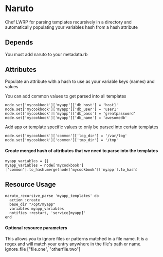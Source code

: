 # Naruto
Chef LWRP for parsing templates recursively in a directory and automatically populating your variables hash from a hash attribute

## Depends
You must add naruto to your metadata.rb

## Attributes
Populate an attribute with a hash to use as your variable keys (names) and values

You can add common values to get parsed into all templates

    node.set['mycookbook']['myapp']['db_host'] = 'host1'
    node.set['mycookbook']['myapp']['db_user'] = 'user1'
    node.set['mycookbook']['myapp']['db_pass'] = 'greatpassword'
    node.set['mycookbook']['myapp']['db_name'] = 'awesomedb'

Add app or template specific values to only be parsed into certain templates

    node.set['mycookbook']['common']['log_dir'] = '/var/log'
    node.set['mycookbook']['common']['tmp_dir'] = '/tmp'    

#### Create merged hash of attributes that we need to parse into the templates
    myapp_variables = {}
    myapp_variables = node['mycookbook']['common'].to_hash.merge(node['mycookbook']['myapp'].to_hash)

## Resource Usage
    naruto_recursive_parse 'myapp_templates' do
      action :create
      base_dir "/opt/myapp"
      variables myapp_variables
      notifies :restart, 'service[myapp]'
    end

#### Optional resource parameters
This allows you to ignore files or patterns matched in a file name. It is a regex and will match your
  entry anywhere in the file's path or name.
    ignore_file ["file.one", "otherfile.two"]
